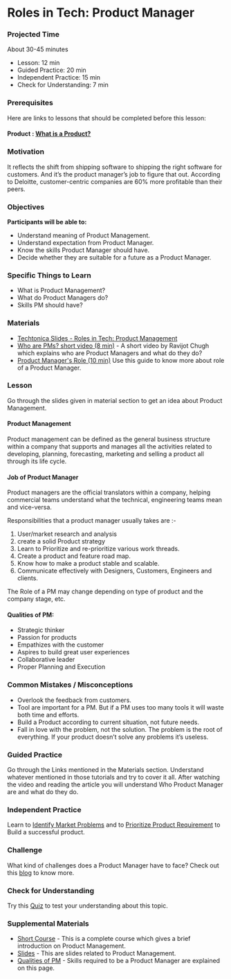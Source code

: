 # Roles in Tech: Product Manager

 ### Projected Time	

 About 30-45 minutes	
- Lesson: 12 min	
- Guided Practice: 20 min	
- Independent Practice: 15 min	
- Check for Understanding: 7 min	

 ### Prerequisites	

 Here are links to lessons that should be completed before this lesson:	

 #### Product : [What is a Product?](https://economictimes.indiatimes.com/definition/product)	

 ### Motivation	

 It reflects the shift from shipping software to shipping the right software for customers. And it’s the product manager’s job to figure that out. According to Deloitte, customer-centric companies are 60% more profitable than their peers.	

 ### Objectives	

 **Participants will be able to:**	

 - Understand meaning of Product Management.	
- Understand expectation from Product Manager.	
- Know the skills Product Manager should have.	
- Decide whether they are suitable for a future as a Product Manager.	

 ### Specific Things to Learn	

 - What is Product Management?	
- What do Product Managers do?	
- Skills PM should have?	

 ### Materials	

 - [Techtonica Slides - Roles in Tech: Product Management](https://docs.google.com/presentation/d/1BxTU4nugas3Z30kIawpJtLhSBL6b5tF1P-d03Hm_JOI/edit?usp=sharing)	
- [ Who are PMs? short video (8 min)](https://www.youtube.com/watch?v=2dczveSrsv8) - A short video by Ravijot Chugh which explains who are Product Managers and what do they do?	
- [ Product Manager's Role (10 min)](https://www.altexsoft.com/blog/business/product-management-main-stages-and-product-manager-role/) Use this guide to know more about role of a Product Manager.	

 ### Lesson	

  Go through the slides given in material section to get an idea about Product Management.	

  #### Product Management    	

  Product management can be defined as the general business structure within a company that supports and manages all the activities       related to developing, planning, forecasting, marketing and selling a product all through its life cycle.	

 #### Job of Product Manager	

Product managers are the official translators within a company, helping commercial teams understand what the technical, engineering teams mean and vice-versa.	
   
Responsibilities that a product manager usually takes are :-
1. User/market research and analysis	  
2. create a solid Product strategy
3. Learn to Prioritize and re-prioritize various work threads.	
4. Create a product and feature road map.
5. Know how to make a product stable and scalable.	  
6. Communicate effectively with Designers, Customers, Engineers and clients.  
 	
  The Role of a PM may change depending on type of product and the company stage, etc.	

 #### Qualities of PM:	
- Strategic thinker	
- Passion for products	
- Empathizes with the customer	
- Aspires to build great user experiences	
- Collaborative leader	
- Proper Planning and Execution	

 ### Common Mistakes / Misconceptions	

- Overlook the feedback from customers.	
- Tool are important for a PM. But if a PM uses too many tools it will waste both time and efforts.	
- Build a Product according to current situation, not future needs.	
- Fall in love with the problem, not the solution. The problem is the root of everything. If your product doesn’t solve any problems  it’s useless.	

 ### Guided Practice	

 Go through the Links mentioned in the Materials section. Understand whatever mentioned in those tutorials and try to cover it all. After watching the video and reading the article you will understand Who Product Manager are and what do they do. 	

 ### Independent Practice	

 Learn to [Identify Market Problems](https://learn.marsdd.com/mars-library/identifying-market-problems/) and to [Prioritize Product Requirement](https://learn.marsdd.com/mars-library/prioritizing-product-requirements/) to Build a successful product.	


 ### Challenge	

 What kind of challenges does a Product Manager have to face?  Check out this [blog](https://productcoalition.com/the-6-biggest-challenges-facing-product-management-teams-in-2018-ef9fd9cfdb9a) to know more.	


 ### Check for Understanding	

 Try this [Quiz](https://study.com/academy/practice/quiz-worksheet-what-is-product-management.html) to test your understanding about this topic.	


 ### Supplemental Materials	
- [Short Course](https://www.chalkstreet.com/product-management-tutorial-101/) - This is a complete course which gives a brief introduction on Product Management.	
- [Slides](https://www.slideshare.net/jysimon/01-pm101-howtocreateproductscustomerslovejysimonjul2014) - This are slides related to Product Management.	
- [Qualities of PM](https://www.linkedin.com/pulse/20140410232440-137353-9-qualities-of-a-great-product-manager/) - Skills required to be a Product Manager are explained on this page.
